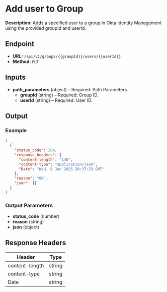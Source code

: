 # Add user to Group

**Description**: Adds a specified user to a group in Okta Identity Management using the provided groupId and userId.

## Endpoint

- **URL:** `/api/v1/groups/{{groupId}}/users/{{userId}}`
- **Method:** `PUT`
## Inputs

- **path_parameters** (object) – Required: Path Parameters
  - **groupId** (string) – Required: Group ID.
  - **userId** (string) – Required: User ID.
## Output

### Example

```json
[
  {
    "status_code": 204,
    "response_headers": {
      "content-length": "140",
      "content-type": "application/json",
      "Date": "Wed, 8 Jan 2025 20:37:23 GMT"
    },
    "reason": "OK",
    "json": {}
  }
]
```
### Output Parameters

- **status_code** (number)
- **reason** (string)
- **json** (object)
## Response Headers

| Header | Type |
|--------|------|
| content-length | string |
| content-type | string |
| Date | string |